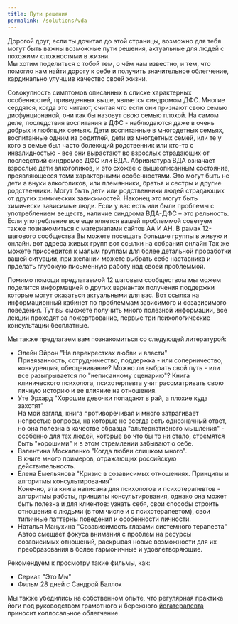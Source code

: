 ```yaml
---
title: Пути решения
permalink: /solutions/vda
---
```

Дорогой друг, если ты дочитал до этой страницы, возможно для тебя могут быть важны возможные пути решения, актуальные для людей с похожими сложностями в жизни.  
Мы хотим поделиться с тобой тем, о чём нам известно, и тем, что помогло нам найти дорогу к себе и получить значительное облегчение, кардинально улучшив качество своей жизни.

Совокупность симптомов описанных в списке характерных особенностей, приведенных выше, является синдромом ДФС.
Многие сердятся, когда это читают, считая что если они признают свою семью дисфунционаной, они как бы назовут свою семью плохой.
На самом деле, последствия воспитания в ДФС - наблюдаются даже в очень добрых и любящих семьях.
Дети воспитанные в многодетных семьях, воспитанные одним из родитлей, дети из многдетных семей, или те у кого в семье был часто болеющий родственник или кто-то с инвалидностью - все они вырастают во взрослых страдающих от последствий синдромов ДФС или ВДА.
Абривиатура ВДА означает взрослые дети алкоголиков, и это схожее с вышеописанным состояние, проявляющееся теми характерными особенностями.
Это могут быть не дети а внуки алкоголиков, или племянники, братья и сестры и другие родственники.
Могут быть дети или родственники людей страдающих от других химических зависимостей.
Наконец это могут быть химически зависимые люди.
Если у вас есть или были проблемы с употреблением веществ, наличие синдрома ВДА-ДФС – это рельность.
Если употребление все еще яляется вашей проблеммой советуем также познакомиться с материалами сайтов АА И АН.
В рамах 12-шагового сообщества Вы можете посещать большие группы в живую и онлайн. вот адреса живых групп
вот ссылки на собрания онлайн
Так же можете присоедится к малым группам для более детальной проработки вашей ситуации, при желании можете выбрать себе наставника и прделать глубокую письменную работу над своей проблеммой. 
 
Помимо помощи предлагаемой 12 шаговым сообществом мы можем поделится информацией о других вариантах получения поддержки которые могут оказаться актуальными для вас.
[Вот ссылка](https://vk.com/ikc_spb_com) на информационный кабинет по проблеммам зависимого и созависимого поведения. Тут вы сможете получить много полезной информации, все лекции проходят за пожертвование, первые три психологические консультации бесплатные.
 
Мы также предлагаем вам познакомиться со следующей литературой:
- Элейн Эйрон "На перекрестках любви и власти"  
Привязанность, сотрудничество, поддержка - или соперничество, конкуренция, обесценивание? Можно ли выбрать свой путь - или все разыгрывается по "неписанному сценарию"? Книга клинического психолога, психотерпевта учит рассматривать свою личную историю и ее влияние на отношения.
- Уте Эрхард "Хорошие девочки попадают в рай, а плохие куда захотят"  
На мой взгляд, книга противоречивая и много затрагивает непростые вопросы, на которые не всегда есть однозначный ответ, но она полезна в качестве образца "альтернативного мышления" - особенно для тех людей, которые во что бы то ни стало, стремятся быть "хорошими" и в этом стремлении забывают о себе.
- Валентина Москаленко "Когда любви слишком много".  
В книге много примеров, отражающих российскую действительность.
- Елена Емельянова "Кризис в созависимых отношениях. Принципы и алгоритмы консультирования"  
Конечно, эта книга написана для психологов и психотерапевтов - алгоритмы работы, принципы консультирования, однако она может быть полезна и для клиентов: узнать себя, свои способы строить отношения с людьми (в том числе и с психотерапевтом), свои типичные паттерны поведения и особенности личности.
- Наталья Манухина "Созависимость глазами системного терапевта"  
Автор смещает фокуса внимания с проблем на ресурсы созависимых отношений, раскрывая новые возможности для их преобразования в более гармоничные и удовлетворяющие. 
 
Рекомендуем к просмотру такие фильмы, как:
- Сериал "Это Мы"
- Фильм 28 дней с Сандрой Баллок
 
Мы также убедились на собственном опыте, что регулярная практика йоги под руководством грамотного и бережного [йогатерапевта](https://vk.com/alisalisenkova) приносит коллосальное облегчение.